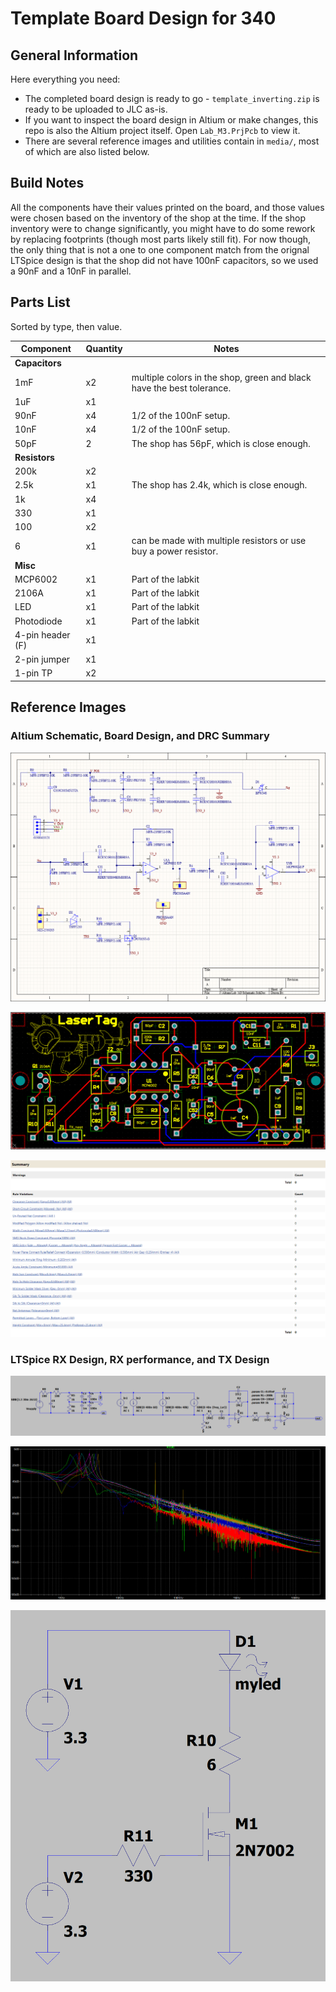 # Template Board Design for 340

## General Information

Here everything you need:

- The completed board design is ready to go - `template_inverting.zip` is ready to be uploaded to JLC as-is.
- If you want to inspect the board design in Altium or make changes, this repo is also the Altium project itself. Open `Lab_M3.PrjPcb` to view it.
- There are several reference images and utilities contain in `media/`, most of which are also listed below.

## Build Notes

All the components have their values printed on the board, and those values were chosen based on the inventory of the shop at the time. If the shop inventory were to change significantly, you might have to do some rework by replacing footprints (though most parts likely still fit). For now though, the only thing that is not a one to one component match from the orignal LTSpice design is that the shop did not have 100nF capacitors, so we used a 90nF and a 10nF in parallel.

## Parts List

Sorted by type, then value.

| **Component**    | **Quantity** | **Notes**                                                             |
|------------------|--------------|-----------------------------------------------------------------------|
| **Capacitors**   |              |                                                                       |
| 1mF              | x2           | multiple colors in the shop, green and black have the best tolerance. |
| 1uF              | x1           |                                                                       |
| 90nF             | x4           | 1/2 of the 100nF setup.                                               |
| 10nF             | x4           | 1/2 of the 100nF setup.                                               |
| 50pF             | 2            | The shop has 56pF, which is close enough.                             |
| **Resistors**    |              |                                                                       |
| 200k             | x2           |                                                                       |
| 2.5k             | x1           | The shop has 2.4k, which is close enough.                             |
| 1k               | x4           |                                                                       |
| 330              | x1           |                                                                       |
| 100              | x2           |                                                                       |
| 6                | x1           | can be made with multiple resistors or use buy a power resistor.      |
| **Misc**         |              |                                                                       |
| MCP6002          | x1           | Part of the labkit                                                    |
| 2106A            | x1           | Part of the labkit                                                    |
| LED              | x1           | Part of the labkit                                                    |
| Photodiode       | x1           | Part of the labkit                                                    |
| 4-pin header (F) | x1           |                                                                       |
| 2-pin jumper     | x1           |                                                                       |
| 1-pin TP         | x2           |                                                                       |

## Reference Images

### Altium Schematic, Board Design, and DRC Summary

![Image of the altium schematic (tx and rx)](/images/schematic_altium.png)

![Image of the board design](/images/board_design.png)

![Image of the board's DRC](/images/drc_summary.png)

### LTSpice RX Design, RX performance, and TX Design

![Image of the board's LTSpice rx design](/images/schematic_rx_ltspice.png)

![Image of the board's performance](/images/fft_ltspice.png)

![Image of the board's LTSpice tx design](/images/schematic_tx_ltspice.png)
